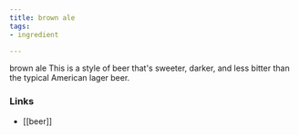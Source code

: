 ```yaml
---
title: brown ale
tags:
- ingredient

---
```

brown ale This is a style of beer that's sweeter, darker, and less bitter than the typical American lager beer.

### Links

* [[beer]]

